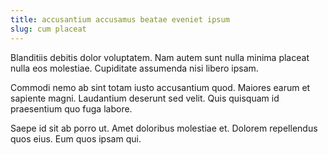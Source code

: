 ```yaml
---
title: accusantium accusamus beatae eveniet ipsum
slug: cum placeat
---
```


Blanditiis debitis dolor voluptatem. Nam autem sunt nulla minima placeat nulla eos molestiae. Cupiditate assumenda nisi libero ipsam.

Commodi nemo ab sint totam iusto accusantium quod. Maiores earum et sapiente magni. Laudantium deserunt sed velit. Quis quisquam id praesentium quo fuga labore.

Saepe id sit ab porro ut. Amet doloribus molestiae et. Dolorem repellendus quos eius. Eum quos ipsam qui.
